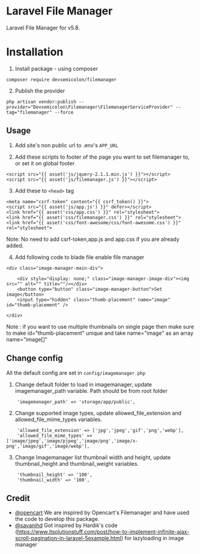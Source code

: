 # Laravel File Manager

Laravel File Manager for v5.8.

# Installation

1. Install package - using composer

```
composer require devsemicolon/filemanager
```
2. Publish the provider

```
php artisan vendor:publish --provider="Devsemicolon\Filemanager\FilemanagerServiceProvider" --tag="filemanager" --force
```

## Usage
1. Add site's non public url to .env's ```APP_URL```

2. Add these scripts to footer of the page you want to set filemanager to, or set it on global footer
```
<script src="{{ asset('js/jquery-2.1.1.min.js') }}"></script>
<script src="{{ asset('js/filemanager.js') }}"></script>
```
3. Add these to ```<head>``` tag
```
<meta name="csrf-token" content="{{ csrf_token() }}">
<script src="{{ asset('js/app.js') }}" defer></script>
<link href="{{ asset('css/app.css') }}" rel="stylesheet">
<link href="{{ asset('css/filemanager.css') }}" rel="stylesheet">
<link href="{{ asset('css/font-awesome/css/font-awesome.css') }}" rel="stylesheet">
```
Note: No need to add csrf-token,app.js and app.css if you are already added.

4. Add following code to blade file enable file manager 
```
<div class="image-manager-main-div">
                            
    <div style="display: none;" class="image-manager-image-div"><img src="" alt="" title=""/></div>
    <button type="button" class="image-manager-button">Set image</button>
    <input type="hidden" class="thumb-placement" name="image" id="thumb-placement" />

</div>
```
Note : if you want to use multiple thumbnails on single page then make sure to make id="thumb-placement" unique and take name="image" as an array name="image[]"

## Change config

All the default config are set in ```config/imagemanager.php```

1. Change default folder to load in imagemanager, update imagemanager_path variable. Path should be from root folder  
```
	'imagemanager_path' => 'storage/app/public',
```
2. Change supported image types, update allowed_file_extension and allowed_file_mime_types variables.  
```
	'allowed_file_extension' => ['jpg','jpeg','gif','png','webp'],
	'allowed_file_mime_types' => ['image/jpeg','image/pjpeg','image/png','image/x-png','image/gif','image/webp'],
```
3. Change Imagemanager list thumbnail width and height, update thumbnail_height and thumbnail_weight variables.  
```
	'thumbnail_height' => '100',
	'thumbnail_width' => '100',
```
## Credit
* [@opencart](https://github.com/opencart) We are inspired by Opencart's Filemanager and have used the code to develop this package.
* [@savanihd](https://github.com/savanihd) Got inspired by Hardik's code (https://www.itsolutionstuff.com/post/how-to-implement-infinite-ajax-scroll-pagination-in-laravel-5example.html) for lazyloading in image manager
